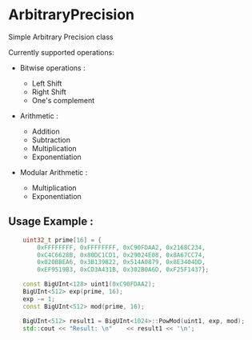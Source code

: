 # ArbitraryPrecision
Simple Arbitrary Precision class

Currently supported operations:

* Bitwise operations :
  * Left Shift
  * Right Shift
  * One's complement
  
* Arithmetic :
  * Addition
  * Subtraction
  * Multiplication
  * Exponentiation
  
* Modular Arithmetic :
  * Multiplication
  * Exponentiation


## Usage Example :
```c++
    uint32_t prime[16] = {
        0xFFFFFFFF, 0xFFFFFFFF, 0xC90FDAA2, 0x2168C234,
        0xC4C6628B, 0x80DC1CD1, 0x29024E08, 0x8A67CC74,
        0x020BBEA6, 0x3B139B22, 0x514A0879, 0x8E3404DD,
        0xEF9519B3, 0xCD3A431B, 0x302B0A6D, 0xF25F1437};

    const BigUInt<128> uint1(0xC90FDAA2);
    BigUInt<512> exp(prime, 16);
    exp -= 1;
    const BigUInt<512> mod(prime, 16);

    BigUInt<512> result1 = BigUInt<1024>::PowMod(uint1, exp, mod);
    std::cout << "Result: \n"    << result1 << '\n';
```
